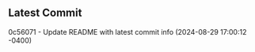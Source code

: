 
## Latest Commit
0c56071 - Update README with latest commit info (2024-08-29 17:00:12 -0400) <Yunxi-Zhou>
